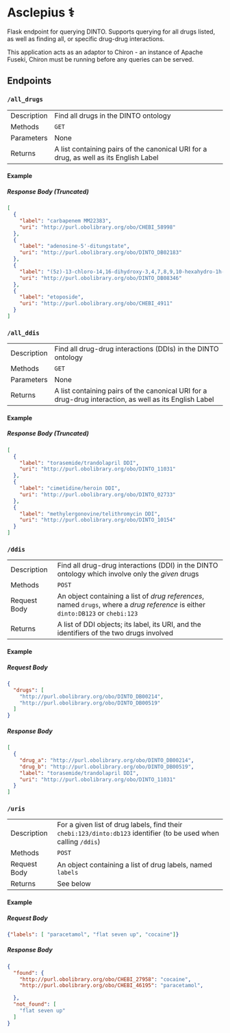 Asclepius ⚕
===========

Flask endpoint for querying DINTO. Supports querying for all drugs listed, as well as finding all, or specific drug-drug interactions.

This application acts as an adaptor to Chiron - an instance of Apache Fuseki, Chiron must be running before any queries can be served.

Endpoints
---------

### `/all_drugs`

|             |                                                                                       |
|-------------|---------------------------------------------------------------------------------------|
| Description | Find all drugs in the DINTO ontology                                                  |
| Methods     | `GET`                                                                                 |
| Parameters  | None                                                                                  |
| Returns     | A list containing pairs of the canonical URI for a drug, as well as its English Label |

#### Example

##### Response Body (Truncated)

```json
[
  {
    "label": "carbapenem MM22383",
    "uri": "http://purl.obolibrary.org/obo/CHEBI_58998"
  },
  {
    "label": "adenosine-5'-ditungstate",
    "uri": "http://purl.obolibrary.org/obo/DINTO_DB02183"
  },
  {
    "label": "(5z)-13-chloro-14,16-dihydroxy-3,4,7,8,9,10-hexahydro-1h-2-benzoxacyclotetradecine-1,11(12h)-dione",
    "uri": "http://purl.obolibrary.org/obo/DINTO_DB08346"
  },
  {
    "label": "etoposide",
    "uri": "http://purl.obolibrary.org/obo/CHEBI_4911"
  }
]
```

### `/all_ddis`

|             |                                                                                                        |
|-------------|--------------------------------------------------------------------------------------------------------|
| Description | Find all drug-drug interactions (DDIs) in the DINTO ontology                                           |
| Methods     | `GET`                                                                                                  |
| Parameters  | None                                                                                                   |
| Returns     | A list containing pairs of the canonical URI for a drug-drug interaction, as well as its English Label |

#### Example

##### Response Body (Truncated)

```json
[
  {
    "label": "torasemide/trandolapril DDI",
    "uri": "http://purl.obolibrary.org/obo/DINTO_11031"
  },
  {
    "label": "cimetidine/heroin DDI",
    "uri": "http://purl.obolibrary.org/obo/DINTO_02733"
  },
  {
    "label": "methylergonovine/telithromycin DDI",
    "uri": "http://purl.obolibrary.org/obo/DINTO_10154"
  }
]
```

### `/ddis`

|              |                                                                                                                                  |
|--------------|----------------------------------------------------------------------------------------------------------------------------------|
| Description  | Find all drug-drug interactions (DDI) in the DINTO ontology which involve only the *given* drugs                                 |
| Methods      | `POST`                                                                                                                           |
| Request Body | An object containing a list of *drug references*, named `drugs`, where a *drug reference* is either `dinto:DB123` or `chebi:123` |
| Returns      | A list of DDI objects; its label, its URI, and the identifiers of the two drugs involved                                         |

#### Example
##### Request Body
```json
{
  "drugs": [
    "http://purl.obolibrary.org/obo/DINTO_DB00214",
    "http://purl.obolibrary.org/obo/DINTO_DB00519"
  ]
}
```

##### Response Body

```json
[
  {
    "drug_a": "http://purl.obolibrary.org/obo/DINTO_DB00214",
    "drug_b": "http://purl.obolibrary.org/obo/DINTO_DB00519",
    "label": "torasemide/trandolapril DDI",
    "uri": "http://purl.obolibrary.org/obo/DINTO_11031"
  }
]
```
### `/uris`

|              |                                                                                                                  |
|--------------|------------------------------------------------------------------------------------------------------------------|
| Description  | For a given list of drug labels, find their `chebi:123/dinto:db123` identifier (to be used when calling `/ddis`) |
| Methods      | `POST`                                                                                                           |
| Request Body | An object containing a list of drug labels, named `labels`                                                       |
| Returns      | See below                                     |

#### Example

##### Request Body

```json
{"labels": [ "paracetamol", "flat seven up", "cocaine"]}
```

##### Response Body

```json
{
  "found": {
    "http://purl.obolibrary.org/obo/CHEBI_27958": "cocaine",
    "http://purl.obolibrary.org/obo/CHEBI_46195": "paracetamol",

  },
  "not_found": [
    "flat seven up"
  ]
}

```
